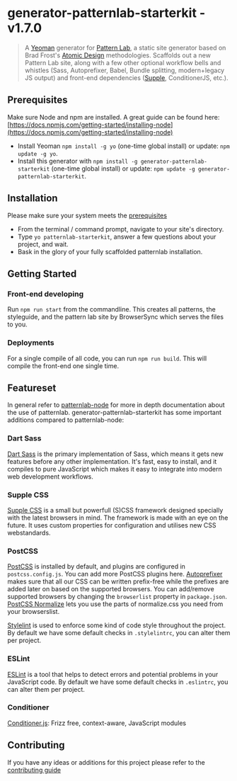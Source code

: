 # generator-patternlab-starterkit - v1.7.0

> A [Yeoman](http://yeoman.io) generator for [Pattern Lab](http://patternlab.io/), a static site generator based on Brad Frost's [Atomic Design](http://bradfrostweb.com/blog/post/atomic-web-design/) methodologies.
> Scaffolds out a new Pattern Lab site, along with a few other optional workflow bells and whistles (Sass, Autoprefixer, Babel, Bundle splitting, modern+legacy JS output) and front-end dependencies ([Supple](https://github.com/supple-css/supple), ConditionerJS, etc.).


<a name="prerequisites"></a>
## Prerequisites
Make sure Node and npm are installed. A great guide can be found here: [https://docs.npmjs.com/getting-started/installing-node](https://docs.npmjs.com/getting-started/installing-node)

- Install Yeoman `npm install -g yo` (one-time global install) or update: `npm update -g yo`.
- Install this generator with `npm install -g generator-patternlab-starterkit` (one-time global install) or update: `npm update -g generator-patternlab-starterkit`.

## Installation
Please make sure your system meets the [prerequisites](#prerequisites)
- From the terminal / command prompt, navigate to your site's directory.
- Type `yo patternlab-starterkit`, answer a few questions about your project, and wait.
- Bask in the glory of your fully scaffolded patternlab installation.


## Getting Started
### Front-end developing
Run `npm run start` from the commandline. This creates all patterns, the styleguide, and the pattern lab site by BrowserSync which serves the files to you.


### Deployments
For a single compile of all code, you can run `npm run build`. This will compile the front-end one single time.


## Featureset
In general refer to [patternlab-node](https://github.com/pattern-lab/patternlab-node) for more in depth documentation about the use of patternlab.
generator-patternlab-starterkit has some important additions compared to patternlab-node:


### Dart Sass
[Dart Sass](https://sass-lang.com/dart-sass) is the primary implementation of Sass, which means it gets new features before any other implementation. It's fast, easy to install, and it compiles to pure JavaScript which makes it easy to integrate into modern web development workflows.


### Supple CSS
[Supple CSS](https://github.com/supple-css/supple) is a small but powerfull (S)CSS framework designed specially with the latest browsers in mind. The framework is made with an eye on the future. It uses custom properties for configuration and utilises new CSS webstandards.


### PostCSS
[PostCSS](https://postcss.org/) is installed by default, and plugins are configured in `postcss.config.js`. You can add more PostCSS plugins here. [Autoprefixer](https://github.com/postcss/autoprefixer) makes sure that all our CSS can be written prefix-free while the prefixes are added later on based on the supported browsers. You can add/remove supported browsers by changing the `browserlist` property in `package.json`. [PostCSS Normalize](https://github.com/csstools/postcss-normalize/blob/master/README.md) lets you use the parts of normalize.css you need from your browserslist.

[Stylelint](https://github.com/stylelint/stylelint) is used to enforce some kind of code style throughout the project. By default we have some default checks in `.stylelintrc`, you can alter them per project.

### ESLint
[ESLint](http://eslint.org/) is a tool that helps to detect errors and potential problems in your JavaScript code. By default we have some default checks in `.eslintrc`, you can alter them per project.

### Conditioner
[Conditioner.js](https://github.com/rikschennink/conditioner): Frizz free, context-aware, JavaScript modules

## Contributing
If you have any ideas or additions for this project please refer to the [contributing guide](CONTRIBUTING.md)
